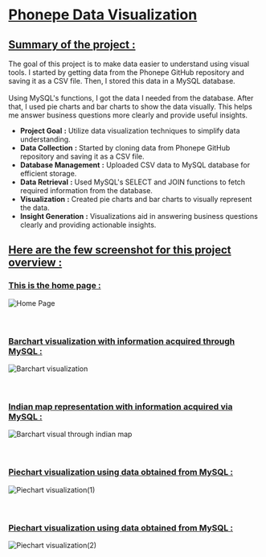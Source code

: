 # <ins> Phonepe Data Visualization  </ins>
## <ins> Summary of the project : </ins>
The goal of this project is to make data easier to understand using visual tools. I started by getting data from the Phonepe GitHub repository and saving it as a CSV file. Then, I stored this data in a MySQL database.
<br>
<br>
Using MySQL's functions, I got the data I needed from the database. After that, I used pie charts and bar charts to show the data visually. This helps me answer business questions more clearly and provide useful insights.
<br>
- **Project Goal** **:** Utilize data visualization techniques to simplify data understanding.
- **Data Collection** **:**  Started by cloning data from Phonepe GitHub repository and saving it as a CSV file.
- **Database Management** **:**  Uploaded CSV data to MySQL database for efficient storage.
- **Data Retrieval** **:**  Used MySQL's SELECT and JOIN functions to fetch required information from the database.
- **Visualization** **:**  Created pie charts and bar charts to visually represent the data.
- **Insight Generation** **:**  Visualizations aid in answering business questions clearly and providing actionable insights.

## <ins> Here are the few screenshot for this project overview : </ins>
### <ins> This is the home page : </ins>
![Home Page](https://github.com/Periyasamy107/phonepe/assets/118701561/daa853b6-10f3-4f8a-8fe9-68b68d1f2255)
<br>
<br>
<br>

### <ins> Barchart visualization with information acquired through MySQL : </ins>
![Barchart visualization](https://github.com/Periyasamy107/phonepe/assets/118701561/502391ff-9a6c-45ef-bc2f-b662d17a4e77)
<br>
<br>
<br>

### <ins> Indian map representation with information acquired via MySQL : </ins>
![Barchart visual through indian map](https://github.com/Periyasamy107/phonepe/assets/118701561/24136eb4-f5e3-49db-a68d-4fd4b9225f5d)
<br>
<br>
<br>

### <ins> Piechart visualization using data obtained from MySQL : </ins>
![Piechart visualization(1)](https://github.com/Periyasamy107/phonepe/assets/118701561/ea3cb770-13c0-4d49-a2bd-7b97bce5d155)
<br>
<br>
<br>

### <ins> Piechart visualization using data obtained from MySQL  : </ins>
![Piechart visualization(2)](https://github.com/Periyasamy107/phonepe/assets/118701561/4c39ab44-68fc-4e50-9d6b-5781dde8d417)
<br>
<br>
<br>
